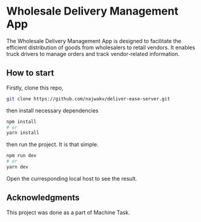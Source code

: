 # Wholesale Delivery Management App
The Wholesale Delivery Management App is designed to facilitate the efficient distribution of
goods from wholesalers to retail vendors. It enables truck drivers to manage orders and
track vendor-related information.

## How to start
Firstly, clone this repo, 
```bash
git clone https://github.com/najwakv/deliver-ease-server.git
```
then install necessary dependencies
```bash
npm install
# or
yarn install
```
then run the project. It is that simple.
```bash
npm run dev
# or
yarn dev
```
Open the curresponding local host to see the result.

## Acknowledgments

This project was done as a part of Machine Task.
